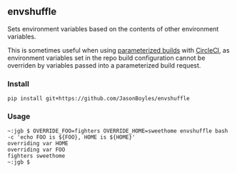 ## envshuffle
Sets environment variables based on the contents of other environment
variables.

This is sometimes useful when using
[parameterized builds](https://circleci.com/docs/parameterized-builds)
with [CircleCI](https://circleci.com/), as environment variables set in the repo
build configuration cannot be overriden by variables passed into a parameterized
build request.

### Install
`pip install git+https://github.com/JasonBoyles/envshuffle`

### Usage
```shell
~:jgb $ OVERRIDE_FOO=fighters OVERRIDE_HOME=sweethome envshuffle bash -c 'echo FOO is ${FOO}, HOME is ${HOME}'
overriding var HOME
overriding var FOO
fighters sweethome
~:jgb $
```
